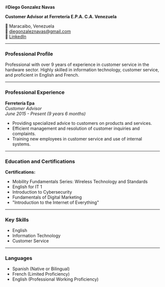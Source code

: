 


#**Diego Gonzalez Navas**

**Customer Advisor at Ferretería E.P.A. C.A. Venezuela**

📍 Maracaibo, Venezuela  
📧 diegonzaleznavas@gmail.com  
🔗 [LinkedIn](www.linkedin.com/in/diego-gonzalez-navas-869b02155)

---

### **Professional Profile**

Professional with over 9 years of experience in customer service in the hardware sector. Highly skilled in information technology, customer service, and proficient in English and French.

---

### **Professional Experience**


**Ferretería Epa**  
_Customer Advisor_  
_June 2015 - Present (9 years 6 months)_

- Providing specialized advice to customers on products and services.
- Efficient management and resolution of customer inquiries and complaints.
- Training new employees in customer service and use of internal systems.

---

### **Education and Certifications**

**Certifications:**

- Mobility Fundamentals Series: Wireless Technology and Standards
- English for IT 1
- Introduction to Cybersecurity
- Fundamentals of Digital Marketing
- "Introduction to the Internet of Everything"

---

### **Key Skills**

- English
- Information Technology
- Customer Service

---

### **Languages**

- Spanish (Native or Bilingual)
- French (Limited Proficiency)
- English (Professional Working Proficiency)
